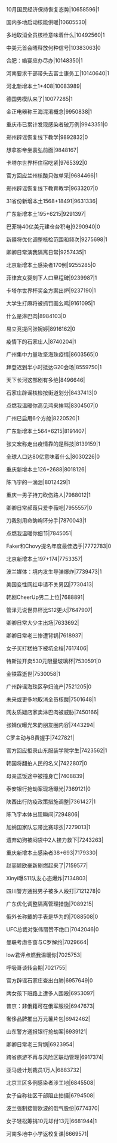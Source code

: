 10月国民经济保持恢复态势|10658596|1

国内多地启动核能供暖|10605530|

多地取消全员核检意味着什么|10492560|1

中美元首会晤释放何种信号|10383063|0

合肥：婚宴应办尽办|10148350|1

河南要求干部带头去富士康务工|10140640|1

河北新增本土1+408|10083989|

德国男模队来了|10077285|1

金正电器称王海混淆概念|9950838|1

重庆市已累计发现感染者破万例|9943351|0

郑州辟谣恢复线下教学|9892832|0

想拿影帝坐袁弘前面|9848167|

卡塔尔世界杯住宿吃紧|9765392|0

官方回应兰州核酸只做单采|9684466|1

郑州辟谣恢复线下教育教学|9633207|0

31省份新增本土1568+18491|9631336|

广东新增本土195+6215|9291397|

巴菲特40亿美元建仓台积电|9290940|0

新疆将优化调整核检范围和频次|9275698|1

卿卿日常演我隔离日常|9257435|1

北京新增本土感染者170例|9255285|0

菲律宾女婴刻下人口里程碑|9239987|1

卡塔尔世界杯奖金方案出炉|9237190|1

大学生打麻将被抓罚画幺鸡|9161095|1

什么是淋巴肉|8984103|0

易立竞提问张婉婷|8916162|0

疫情下的石家庄人|8740204|1

广州集中力量攻坚海珠疫情|8603565|0

拜登迟到半小时抵达G20会场|8559750|1

天下长河这部剧有多绝|8496646|

石家庄辟谣核检按街道划分|8437413|0

点燃我温暖你高见鸿来挨骂|8304507|0

广州已启用6个方舱|8220520|1

广东新增本土564+6215|8191407|

张文宏称走出疫情靠的是科技|8139159|1

全球人口达80亿意味着什么|8030226|0

重庆新增本土126+2688|8018126|

陈飞宇的一滴泪|8012429|1

重庆一男子持刀砍伤路人|7988012|1

卿卿日常郝葭只爱李薇吧|7955557|0

刀我别用命韵峋环分手|7870043|1

点燃我温暖你细节|7845051|

Faker和Chovy提名年度最佳选手|7772783|0

北京新增本土197+174|7753357|

波兰媒体：境内发生导弹爆炸|7739473|1

美国变性网红申请不关男囚|7730413|

韩剧CheerUp男二上位|7688891|

管泽元说世界杯比S12更火|7647907|

卿卿日常大少主出场|7633692|

卿卿日常老三惨遭背锅|7618937|

女子买打糕拍下被坑全程|7617406|

特斯拉开卖530元限量玻璃杯|7530591|0

金铁霖逝世|7530058|1

广州辟谣海珠区孕妇流产|7521205|0

未来或更多地取消全员核酸|7501648|1

网友质疑店家卖淋巴肉被威胁|7450166|

张婧仪曝光朱韵朋友圈内容|7443294|

C罗主动与B费握手|7427821|

官方回应拒录山东服装学院学生|7423562|1

韩国将翻拍人民的名义|7422807|0

母亲送饭途中被撞身亡|7408839|

泰安银行抢劫案现场曝光|7369121|0

陕西出行防疫政策措施调整|7361427|1

陈飞宇本体出现瞬间|7294806|

加纳国家队忘带比赛球衣|7279013|1

遗弃幼狗被闷袋中2人接力救下|7243263|

重庆新增本土感染者38+693|7179330|

赵丽颖欧豪新剧燃起来了|7159577|

Xinyi曝S11队友心态爆炸|7134803|

四川警方通报男子被多人殴打|7121278|0

广东优化调整隔离管理措施|7089215|

俄外长称戴的手表是华为的|7088508|0

UFC总裁对张伟丽赞不绝口|7042046|0

曼联考虑冬窗与C罗解约|7029664|

low君评点燃我温暖你|7025753|

呼吸哥谈转会期|7021755|

官方辟谣石家庄查出白肺|6957649|0

两女孩下班路上遭多人围殴|6953097|

普京：非俄籍可在俄军服役|6947673|

奢侈品牌推出万元薯片包|6942462|

山东警方通报银行抢劫案|6939121|

卿卿日常老三背锅|6923954|

跨省旅游不再与风险区联动管理|6917374|

亚马逊计划裁员1万人|6883732|

北京三区多例感染者涉工地|6845508|

女子自称社区干部阻止拍摄|6794508|

波兰强制接管欧波的俄气股份|6774370|

女子轻松筹捐10元却付13元|6681944|1

河南多地中小学返校复课|6669571|

